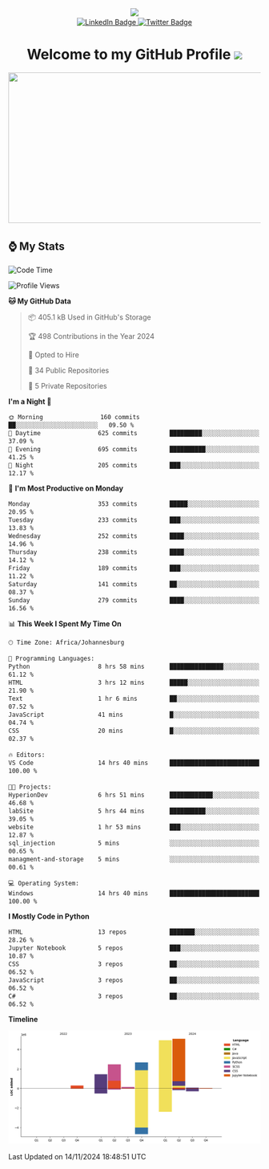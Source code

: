 <div id="header" align="center">
  <img src="https://github.com/user-attachments/assets/c79c3d9c-c1c6-4de8-b134-d96659ba3b04" width="100"/>

 <div id="badges">
   <a href="/br-code">
     <img src="https://img.shields.io/badge/Website-blue?style=for-the-badge&logoColor=white" alt="LinkedIn Badge">
   </a>
  
   <a href="/searxng-docker">
     <img src="https://img.shields.io/badge/searXNG-lightblue?style=for-the-badge&logo=twitter&logoColor=white" alt="Twitter Badge">
   </a>
 </div>
 
 <h1>
  Welcome to my GitHub Profile 
   <img src="https://media.giphy.com/media/hvRJCLFzcasrR4ia7z/giphy.gif" width="30px"/>
 </h1>
 
 <div align="center">
   <img src="https://media.giphy.com/media/dWesBcTLavkZuG35MI/giphy.gif" width="600" height="300"/>
 </div>
</div>

## ⌚ My Stats

<!--START_SECTION:waka-->
![Code Time](http://img.shields.io/badge/Code%20Time-114%20hrs%2059%20mins-blue)

![Profile Views](http://img.shields.io/badge/Profile%20Views-7-blue)

**🐱 My GitHub Data** 

> 📦 405.1 kB Used in GitHub's Storage 
 > 
> 🏆 498 Contributions in the Year 2024
 > 
> 💼 Opted to Hire
 > 
> 📜 34 Public Repositories 
 > 
> 🔑 5 Private Repositories 
 > 
**I'm a Night 🦉** 

```text
🌞 Morning                160 commits         ██░░░░░░░░░░░░░░░░░░░░░░░   09.50 % 
🌆 Daytime                625 commits         █████████░░░░░░░░░░░░░░░░   37.09 % 
🌃 Evening                695 commits         ██████████░░░░░░░░░░░░░░░   41.25 % 
🌙 Night                  205 commits         ███░░░░░░░░░░░░░░░░░░░░░░   12.17 % 
```
📅 **I'm Most Productive on Monday** 

```text
Monday                   353 commits         █████░░░░░░░░░░░░░░░░░░░░   20.95 % 
Tuesday                  233 commits         ███░░░░░░░░░░░░░░░░░░░░░░   13.83 % 
Wednesday                252 commits         ████░░░░░░░░░░░░░░░░░░░░░   14.96 % 
Thursday                 238 commits         ████░░░░░░░░░░░░░░░░░░░░░   14.12 % 
Friday                   189 commits         ███░░░░░░░░░░░░░░░░░░░░░░   11.22 % 
Saturday                 141 commits         ██░░░░░░░░░░░░░░░░░░░░░░░   08.37 % 
Sunday                   279 commits         ████░░░░░░░░░░░░░░░░░░░░░   16.56 % 
```


📊 **This Week I Spent My Time On** 

```text
🕑︎ Time Zone: Africa/Johannesburg

💬 Programming Languages: 
Python                   8 hrs 58 mins       ███████████████░░░░░░░░░░   61.12 % 
HTML                     3 hrs 12 mins       █████░░░░░░░░░░░░░░░░░░░░   21.90 % 
Text                     1 hr 6 mins         ██░░░░░░░░░░░░░░░░░░░░░░░   07.52 % 
JavaScript               41 mins             █░░░░░░░░░░░░░░░░░░░░░░░░   04.74 % 
CSS                      20 mins             █░░░░░░░░░░░░░░░░░░░░░░░░   02.37 % 

🔥 Editors: 
VS Code                  14 hrs 40 mins      █████████████████████████   100.00 % 

🐱‍💻 Projects: 
HyperionDev              6 hrs 51 mins       ████████████░░░░░░░░░░░░░   46.68 % 
labSite                  5 hrs 44 mins       ██████████░░░░░░░░░░░░░░░   39.05 % 
website                  1 hr 53 mins        ███░░░░░░░░░░░░░░░░░░░░░░   12.87 % 
sql_injection            5 mins              ░░░░░░░░░░░░░░░░░░░░░░░░░   00.65 % 
managment-and-storage    5 mins              ░░░░░░░░░░░░░░░░░░░░░░░░░   00.61 % 

💻 Operating System: 
Windows                  14 hrs 40 mins      █████████████████████████   100.00 % 
```

**I Mostly Code in Python** 

```text
HTML                     13 repos            ███████░░░░░░░░░░░░░░░░░░   28.26 % 
Jupyter Notebook         5 repos             ███░░░░░░░░░░░░░░░░░░░░░░   10.87 % 
CSS                      3 repos             ██░░░░░░░░░░░░░░░░░░░░░░░   06.52 % 
JavaScript               3 repos             ██░░░░░░░░░░░░░░░░░░░░░░░   06.52 % 
C#                       3 repos             ██░░░░░░░░░░░░░░░░░░░░░░░   06.52 % 
```



**Timeline**

![Lines of Code chart](https://raw.githubusercontent.com/brandenvs/brandenvs/main/assets/bar_graph.png)


 Last Updated on 14/11/2024 18:48:51 UTC
<!--END_SECTION:waka-->
<!--
**brandenvs/brandenvs** is a ✨ _special_ ✨ repository because its `README.md` (this file) appears on your GitHub profile.

Here are some ideas to get you started:

- 🔭 I’m currently working on ...
- 🌱 I’m currently learning ...
- 👯 I’m looking to collaborate on ...
- 🤔 I’m looking for help with ...
- 💬 Ask me about ...
- 📫 How to reach me: ...
- 😄 Pronouns: ...
- ⚡ Fun fact: ...
-->
